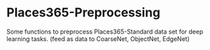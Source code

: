 # Places365-Preprocessing
Some functions to preprocess Places365-Standard data set for deep learning tasks. (feed as data to CoarseNet, ObjectNet, EdgeNet)
